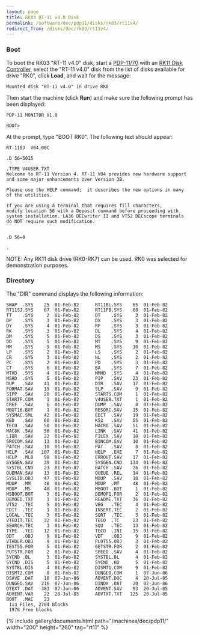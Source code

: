 ```yaml
---
layout: page
title: RK03 RT-11 v4.0 Disk
permalink: /software/dec/pdp11/disks/rk03/rt11v4/
redirect_from: /disks/dec/rk03/rt11v4/
---
```


### Boot

To boot the RK03 "RT-11 v4.0" disk, start a [PDP-11/70](/machines/dec/pdp11/1170/panel/debugger/) with an
[RK11 Disk Controller](/machines/dec/pdp11/rk11/), select the "RT-11 v4.0" disk from the list of disks
available for drive "RK0", click **Load**, and wait for the message:

	Mounted disk "RT-11 v4.0" in drive RK0

Then start the machine (click **Run**) and make sure the following prompt has been displayed:

	PDP-11 MONITOR V1.0

	BOOT>

At the prompt, type "BOOT RK0".  The following text should appear:

	RT-11SJ  V04.00C

	.D 56=5015

	.TYPE V4USER.TXT
	Welcome to RT-11 Version 4. RT-11 V04 provides new hardware support
	and some major enhancements over Version 3B.

	Please use the HELP command;  it describes the new options in many
	of the utilities.

	If you are using a terminal that requires fill characters,
	modify location 56 with a Deposit command before proceeding with
	system installation. LA36 DECwriter II and VT52 DECscope terminals
	do NOT require such modification.


	.D 56=0

	.

NOTE: Any RK11 disk drive (RK0-RK7) can be used.  RK0 was selected for demonstration purposes.

### Directory

The "DIR" command displays the following information:

	SWAP  .SYS    25  01-Feb-82      RT11BL.SYS    65  01-Feb-82
	RT11SJ.SYS    67  01-Feb-82      RT11FB.SYS    80  01-Feb-82
	TT    .SYS     2  01-Feb-82      DT    .SYS     3  01-Feb-82
	DP    .SYS     3  01-Feb-82      DX    .SYS     3  01-Feb-82
	DY    .SYS     4  01-Feb-82      RF    .SYS     3  01-Feb-82
	RK    .SYS     3  01-Feb-82      DL    .SYS     4  01-Feb-82
	DM    .SYS     5  01-Feb-82      DS    .SYS     3  01-Feb-82
	DD    .SYS     5  01-Feb-82      MT    .SYS     9  01-Feb-82
	MM    .SYS     9  01-Feb-82      MS    .SYS    10  01-Feb-82
	LP    .SYS     2  01-Feb-82      LS    .SYS     2  01-Feb-82
	CR    .SYS     3  01-Feb-82      NL    .SYS     2  01-Feb-82
	PC    .SYS     2  01-Feb-82      PD    .SYS     3  01-Feb-82
	CT    .SYS     6  01-Feb-82      BA    .SYS     7  01-Feb-82
	MTHD  .SYS     4  01-Feb-82      MMHD  .SYS     4  01-Feb-82
	MSHD  .SYS     5  01-Feb-82      PIP   .SAV    23  01-Feb-82
	DUP   .SAV    41  01-Feb-82      DIR   .SAV    17  01-Feb-82
	FORMAT.SAV    19  01-Feb-82      SLP   .SAV     9  01-Feb-82
	SIPP  .SAV    20  01-Feb-82      STARTS.COM     1  01-Feb-82
	STARTF.COM     1  01-Feb-82      V4USER.TXT     1  01-Feb-82
	CREF  .SAV     6  01-Feb-82      DUMP  .SAV     8  01-Feb-82
	MBOT16.BOT     1  01-Feb-82      RESORC.SAV    15  01-Feb-82
	SYSMAC.SML    42  01-Feb-82      EDIT  .SAV    19  01-Feb-82
	KED   .SAV    60  01-Feb-82      K52   .SAV    55  01-Feb-82
	TECO  .SAV    50  01-Feb-82      MACRO .SAV    51  01-Feb-82
	MAC8K .SAV    56  01-Feb-82      LINK  .SAV    41  01-Feb-82
	LIBR  .SAV    22  01-Feb-82      FILEX .SAV    18  01-Feb-82
	SRCCOM.SAV    13  01-Feb-82      BINCOM.SAV    10  01-Feb-82
	PATCH .SAV    10  01-Feb-82      PAT   .SAV     8  01-Feb-82
	HELP  .SAV   107  01-Feb-82      HELP  .EXE     7  01-Feb-82
	HELP  .MLB    98  01-Feb-82      ERROUT.SAV    17  01-Feb-82
	SYSGEN.SAV    39  01-Feb-82      SYSGEN.CND   134  01-Feb-82
	SYSTBL.CND    23  01-Feb-82      BATCH .SAV    26  01-Feb-82
	QUEMAN.SAV    13  01-Feb-82      QUEUE .REL    14  01-Feb-82
	SYSLIB.OBJ    47  01-Feb-82      MDUP  .SAV    18  01-Feb-82
	MDUP  .MM     48  01-Feb-82      MDUP  .MT     48  01-Feb-82
	MDUP  .MS     48  01-Feb-82      MBOOT .BOT     1  01-Feb-82
	MSBOOT.BOT     3  01-Feb-82      DEMOF1.FOR     2  01-Feb-82
	DEMOED.TXT     1  01-Feb-82      README.TXT    36  01-Feb-82
	VT52  .TEC     5  01-Feb-82      VEG   .TEC     4  01-Feb-82
	EDIT  .TEC     1  01-Feb-82      INSERT.TEC     2  01-Feb-82
	LOCAL .TEC     3  01-Feb-82      SORT  .TEC     3  01-Feb-82
	VTEDIT.TEC    32  01-Feb-82      TECO  .TC     23  01-Feb-82
	SEARCH.TEC     3  01-Feb-82      SQU   .TEC    13  01-Feb-82
	TYPE  .TEC    12  01-Feb-82      TECO  .INI    15  01-Feb-82
	ODT   .OBJ     9  01-Feb-82      VDT   .OBJ     9  01-Feb-82
	VTHDLR.OBJ     9  01-Feb-82      PLOT55.OBJ     3  01-Feb-82
	TEST55.FOR     5  01-Feb-82      GETSTR.FOR     2  01-Feb-82
	PUTSTR.FOR     2  01-Feb-82      SPEED .SAV     4  01-Feb-82
	SYCND .BL      3  01-Feb-82      SYSTBL.BL      4  01-Feb-82
	SYCND .DIS     5  01-Feb-82      SYCND .HD      5  01-Feb-82
	SYSTBL.DIS     4  01-Feb-82      DISMT1.COM     9  01-Feb-82
	DISMT2.COM     8  01-Feb-82      DUNGEO.COM     1  07-Jun-86
	DSAVE .DAT    10  07-Jun-86      ADVENT.DOC     4  20-Jul-85
	DUNGEO.SAV   216  07-Jun-86      DINDX .DAT    20  07-Jun-86
	DTEXT .DAT   383  07-Jun-86      ADVENT.SAV    93  20-Jul-85
	ADVENT.VAR    22  20-Jul-85      ADVTXT.TXT   125  20-Jul-85
	BOOT  .MAC    23
	 113 Files, 2784 Blocks
	 1978 Free blocks

{% include gallery/documents.html path="/machines/dec/pdp11/" width="200" height="260" tag="rt11" %}
